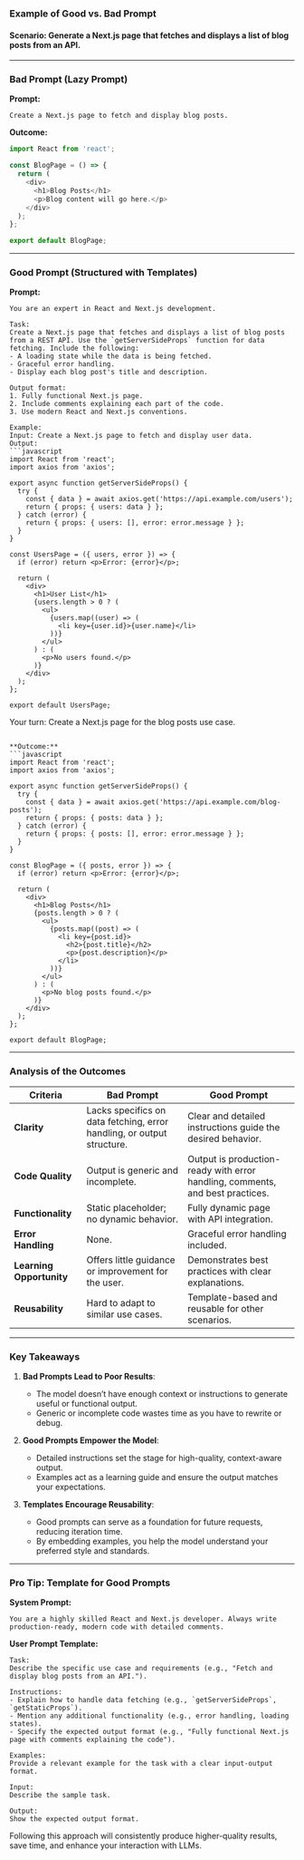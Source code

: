### **Example of Good vs. Bad Prompt**

#### **Scenario**: Generate a Next.js page that fetches and displays a list of blog posts from an API.

---

### **Bad Prompt (Lazy Prompt)**

**Prompt:**
```
Create a Next.js page to fetch and display blog posts.
```

**Outcome:**
```javascript
import React from 'react';

const BlogPage = () => {
  return (
    <div>
      <h1>Blog Posts</h1>
      <p>Blog content will go here.</p>
    </div>
  );
};

export default BlogPage;
```

---

### **Good Prompt (Structured with Templates)**

**Prompt:**
```
You are an expert in React and Next.js development. 

Task:
Create a Next.js page that fetches and displays a list of blog posts from a REST API. Use the `getServerSideProps` function for data fetching. Include the following:
- A loading state while the data is being fetched.
- Graceful error handling.
- Display each blog post's title and description.

Output format:
1. Fully functional Next.js page.
2. Include comments explaining each part of the code.
3. Use modern React and Next.js conventions.

Example:
Input: Create a Next.js page to fetch and display user data.
Output:
```javascript
import React from 'react';
import axios from 'axios';

export async function getServerSideProps() {
  try {
    const { data } = await axios.get('https://api.example.com/users');
    return { props: { users: data } };
  } catch (error) {
    return { props: { users: [], error: error.message } };
  }
}

const UsersPage = ({ users, error }) => {
  if (error) return <p>Error: {error}</p>;

  return (
    <div>
      <h1>User List</h1>
      {users.length > 0 ? (
        <ul>
          {users.map((user) => (
            <li key={user.id}>{user.name}</li>
          ))}
        </ul>
      ) : (
        <p>No users found.</p>
      )}
    </div>
  );
};

export default UsersPage;
```

Your turn:
Create a Next.js page for the blog posts use case.
```

**Outcome:**
```javascript
import React from 'react';
import axios from 'axios';

export async function getServerSideProps() {
  try {
    const { data } = await axios.get('https://api.example.com/blog-posts');
    return { props: { posts: data } };
  } catch (error) {
    return { props: { posts: [], error: error.message } };
  }
}

const BlogPage = ({ posts, error }) => {
  if (error) return <p>Error: {error}</p>;

  return (
    <div>
      <h1>Blog Posts</h1>
      {posts.length > 0 ? (
        <ul>
          {posts.map((post) => (
            <li key={post.id}>
              <h2>{post.title}</h2>
              <p>{post.description}</p>
            </li>
          ))}
        </ul>
      ) : (
        <p>No blog posts found.</p>
      )}
    </div>
  );
};

export default BlogPage;
```

---

### **Analysis of the Outcomes**

| **Criteria**                | **Bad Prompt**                                              | **Good Prompt**                                              |
|-----------------------------|------------------------------------------------------------|-------------------------------------------------------------|
| **Clarity**                 | Lacks specifics on data fetching, error handling, or output structure. | Clear and detailed instructions guide the desired behavior. |
| **Code Quality**            | Output is generic and incomplete.                          | Output is production-ready with error handling, comments, and best practices. |
| **Functionality**           | Static placeholder; no dynamic behavior.                   | Fully dynamic page with API integration.                    |
| **Error Handling**          | None.                                                      | Graceful error handling included.                           |
| **Learning Opportunity**    | Offers little guidance or improvement for the user.         | Demonstrates best practices with clear explanations.         |
| **Reusability**             | Hard to adapt to similar use cases.                        | Template-based and reusable for other scenarios.            |

---

### **Key Takeaways**

1. **Bad Prompts Lead to Poor Results**:
   - The model doesn’t have enough context or instructions to generate useful or functional output.
   - Generic or incomplete code wastes time as you have to rewrite or debug.

2. **Good Prompts Empower the Model**:
   - Detailed instructions set the stage for high-quality, context-aware output.
   - Examples act as a learning guide and ensure the output matches your expectations.

3. **Templates Encourage Reusability**:
   - Good prompts can serve as a foundation for future requests, reducing iteration time.
   - By embedding examples, you help the model understand your preferred style and standards.

---

### **Pro Tip: Template for Good Prompts**

**System Prompt:**
```
You are a highly skilled React and Next.js developer. Always write production-ready, modern code with detailed comments.
```

**User Prompt Template:**
```
Task:
Describe the specific use case and requirements (e.g., "Fetch and display blog posts from an API.").

Instructions:
- Explain how to handle data fetching (e.g., `getServerSideProps`, `getStaticProps`).
- Mention any additional functionality (e.g., error handling, loading states).
- Specify the expected output format (e.g., "Fully functional Next.js page with comments explaining the code").

Examples:
Provide a relevant example for the task with a clear input-output format.

Input:
Describe the sample task.

Output:
Show the expected output format.
``` 

Following this approach will consistently produce higher-quality results, save time, and enhance your interaction with LLMs.
